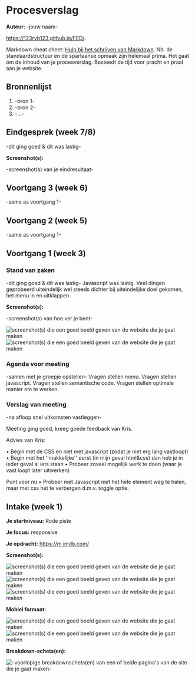 # Procesverslag
**Auteur:** -jouw naam-

https://123rvb123.github.io/FED/.

Markdown cheat cheet: [Hulp bij het schrijven van Markdown](https://github.com/adam-p/markdown-here/wiki/Markdown-Cheatsheet). Nb. de standaardstructuur en de spartaanse opmaak zijn helemaal prima. Het gaat om de inhoud van je procesverslag. Besteedt de tijd voor pracht en praal aan je website.



## Bronnenlijst
1. -bron 1-
2. -bron 2-
3. -...-



## Eindgesprek (week 7/8)

-dit ging goed & dit was lastig-

**Screenshot(s):**

-screenshot(s) van je eindresultaat-



## Voortgang 3 (week 6)

-same as voortgang 1-



## Voortgang 2 (week 5)

-same as voortgang 1-



## Voortgang 1 (week 3)

### Stand van zaken

-dit ging goed & dit was lastig-
Javascript was lastig. Veel dingen geprobeerd uiteindelijk wel steeds dichter bij uiteindelijke doel gekomen, het menu in en uitklappen.

**Screenshot(s):**

-screenshot(s) van hoe ver je bent-

![screenshot(s) die een goed beeld geven van de website die je gaat maken](images/Screenshot_6.png)
![screenshot(s) die een goed beeld geven van de website die je gaat maken](images/Screenshot_7.png)

### Agenda voor meeting

-samen met je groepje opstellen-
Vragen stellen menu. Vragen stellen javascript. Vragen stellen semantische code. Vragen stellen optimale manier om te werken.

### Verslag van meeting

-na afloop snel uitkomsten vastleggen-

Meeting ging goed, kreeg goede feedback van Kris.
 
Advies van Kris:

• Begin met de CSS en niet met javascript (zodat je niet erg lang vastloopt)
• Begin met het ''makkelijke'' eerst (in mijn geval html&css) dan heb je in ieder geval al iets staan
• Probeer zoveel mogelijk werk te doen (waar je vast loopt later uitwerken)

Punt voor nu
• Probeer met Javascript niet het hele element weg te halen, maar met css het te verbergen d.m.v. toggle optie.


## Intake (week 1)

**Je startniveau:** Rode piste

**Je focus:** responsive

**Je opdracht:** https://m.imdb.com/

**Screenshot(s):**

![screenshot(s) die een goed beeld geven van de website die je gaat maken](images/Screenshot_1.png)
![screenshot(s) die een goed beeld geven van de website die je gaat maken](images/Screenshot_2.png)
![screenshot(s) die een goed beeld geven van de website die je gaat maken](images/Screenshot_3.png)


**Mobiel formaat:**

![screenshot(s) die een goed beeld geven van de website die je gaat maken](images/Screenshot_4.png)
![screenshot(s) die een goed beeld geven van de website die je gaat maken](images/Screenshot_5.png)


**Breakdown-schets(en):**

![-voorlopige breakdownschets(en) van een of beide pagina's van de site die je gaat maken-](images/schets2.jpg)
